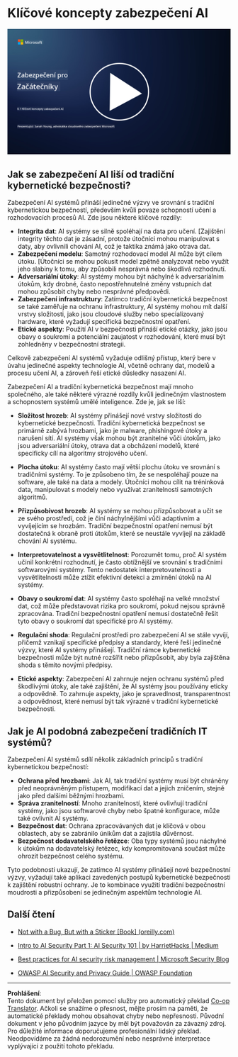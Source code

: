 <!--
CO_OP_TRANSLATOR_METADATA:
{
  "original_hash": "66b61d96936cf25d20fcb411d4ce5227",
  "translation_date": "2025-09-03T19:41:16+00:00",
  "source_file": "8.1 AI security key concepts.md",
  "language_code": "cs"
}
-->
# Klíčové koncepty zabezpečení AI

[![Sledujte video](../../translated_images/8-1_placeholder.00bf95633da13ca44348bde620f848337ccbd7ae4022459eab1df7f37421ba4e.cs.png)](https://learn-video.azurefd.net/vod/player?id=ba44f5f7-9b47-462f-9aa5-13e2b71f4998)

## Jak se zabezpečení AI liší od tradiční kybernetické bezpečnosti?

Zabezpečení AI systémů přináší jedinečné výzvy ve srovnání s tradiční kybernetickou bezpečností, především kvůli povaze schopností učení a rozhodovacích procesů AI. Zde jsou některé klíčové rozdíly:

-   **Integrita dat**: AI systémy se silně spoléhají na data pro učení. [Zajištění integrity těchto dat je zásadní, protože útočníci mohou manipulovat s daty, aby ovlivnili chování AI, což je taktika známá jako otrava dat.
-   **Zabezpečení modelu**: Samotný rozhodovací model AI může být cílem útoku. [Útočníci se mohou pokusit model zpětně analyzovat nebo využít jeho slabiny k tomu, aby způsobili nesprávná nebo škodlivá rozhodnutí.
-   **Adversariální útoky**: AI systémy mohou být náchylné k adversariálním útokům, kdy drobné, často nepostřehnutelné změny vstupních dat mohou způsobit chyby nebo nesprávné předpovědi.
-   **Zabezpečení infrastruktury**: Zatímco tradiční kybernetická bezpečnost se také zaměřuje na ochranu infrastruktury, AI systémy mohou mít další vrstvy složitosti, jako jsou cloudové služby nebo specializovaný hardware, které vyžadují specifická bezpečnostní opatření.
-   **Etické aspekty**: Použití AI v bezpečnosti přináší etické otázky, jako jsou obavy o soukromí a potenciální zaujatost v rozhodování, které musí být zohledněny v bezpečnostní strategii.

Celkově zabezpečení AI systémů vyžaduje odlišný přístup, který bere v úvahu jedinečné aspekty technologie AI, včetně ochrany dat, modelů a procesu učení AI, a zároveň řeší etické důsledky nasazení AI.

Zabezpečení AI a tradiční kybernetická bezpečnost mají mnoho společného, ale také některé výrazné rozdíly kvůli jedinečným vlastnostem a schopnostem systémů umělé inteligence. Zde je, jak se liší:

- **Složitost hrozeb**: AI systémy přinášejí nové vrstvy složitosti do kybernetické bezpečnosti. Tradiční kybernetická bezpečnost se primárně zabývá hrozbami, jako je malware, phishingové útoky a narušení sítí. AI systémy však mohou být zranitelné vůči útokům, jako jsou adversariální útoky, otrava dat a obcházení modelů, které specificky cílí na algoritmy strojového učení.

- **Plocha útoku**: AI systémy často mají větší plochu útoku ve srovnání s tradičními systémy. To je způsobeno tím, že se nespoléhají pouze na software, ale také na data a modely. Útočníci mohou cílit na tréninková data, manipulovat s modely nebo využívat zranitelnosti samotných algoritmů.

- **Přizpůsobivost hrozeb**: AI systémy se mohou přizpůsobovat a učit se ze svého prostředí, což je činí náchylnějšími vůči adaptivním a vyvíjejícím se hrozbám. Tradiční bezpečnostní opatření nemusí být dostatečná k obraně proti útokům, které se neustále vyvíjejí na základě chování AI systému.

- **Interpretovatelnost a vysvětlitelnost**: Porozumět tomu, proč AI systém učinil konkrétní rozhodnutí, je často obtížnější ve srovnání s tradičními softwarovými systémy. Tento nedostatek interpretovatelnosti a vysvětlitelnosti může ztížit efektivní detekci a zmírnění útoků na AI systémy.

- **Obavy o soukromí dat**: AI systémy často spoléhají na velké množství dat, což může představovat rizika pro soukromí, pokud nejsou správně zpracována. Tradiční bezpečnostní opatření nemusí dostatečně řešit tyto obavy o soukromí dat specifické pro AI systémy.

- **Regulační shoda**: Regulační prostředí pro zabezpečení AI se stále vyvíjí, přičemž vznikají specifické předpisy a standardy, které řeší jedinečné výzvy, které AI systémy přinášejí. Tradiční rámce kybernetické bezpečnosti může být nutné rozšířit nebo přizpůsobit, aby byla zajištěna shoda s těmito novými předpisy.

- **Etické aspekty**: Zabezpečení AI zahrnuje nejen ochranu systémů před škodlivými útoky, ale také zajištění, že AI systémy jsou používány eticky a odpovědně. To zahrnuje aspekty, jako je spravedlnost, transparentnost a odpovědnost, které nemusí být tak výrazné v tradiční kybernetické bezpečnosti.

## Jak je AI podobná zabezpečení tradičních IT systémů?

Zabezpečení AI systémů sdílí několik základních principů s tradiční kybernetickou bezpečností:

-   **Ochrana před hrozbami**: Jak AI, tak tradiční systémy musí být chráněny před neoprávněným přístupem, modifikací dat a jejich zničením, stejně jako před dalšími běžnými hrozbami.
-   **Správa zranitelností**: Mnoho zranitelností, které ovlivňují tradiční systémy, jako jsou softwarové chyby nebo špatné konfigurace, může také ovlivnit AI systémy.
-   **Bezpečnost dat**: Ochrana zpracovávaných dat je klíčová v obou oblastech, aby se zabránilo únikům dat a zajistila důvěrnost.
-   **Bezpečnost dodavatelského řetězce**: Oba typy systémů jsou náchylné k útokům na dodavatelský řetězec, kdy kompromitovaná součást může ohrozit bezpečnost celého systému.

Tyto podobnosti ukazují, že zatímco AI systémy přinášejí nové bezpečnostní výzvy, vyžadují také aplikaci zavedených postupů kybernetické bezpečnosti k zajištění robustní ochrany. Je to kombinace využití tradiční bezpečnostní moudrosti a přizpůsobení se jedinečným aspektům technologie AI.

## Další čtení

- [Not with a Bug, But with a Sticker [Book] (oreilly.com)](https://www.oreilly.com/library/view/not-with-a/9781119883982/)
   
- [Intro to AI Security Part 1: AI Security 101 | by HarrietHacks | Medium](https://medium.com/@harrietfarlow/intro-to-ai-security-part-1-ai-security-101-b8662a9efe5)
   
- [Best practices for AI security risk management | Microsoft Security Blog](https://www.microsoft.com/en-us/security/blog/2021/12/09/best-practices-for-ai-security-risk-management/?WT.mc_id=academic-96948-sayoung)
   
- [OWASP AI Security and Privacy Guide | OWASP Foundation](https://owasp.org/www-project-ai-security-and-privacy-guide/)

---

**Prohlášení**:  
Tento dokument byl přeložen pomocí služby pro automatický překlad [Co-op Translator](https://github.com/Azure/co-op-translator). Ačkoli se snažíme o přesnost, mějte prosím na paměti, že automatické překlady mohou obsahovat chyby nebo nepřesnosti. Původní dokument v jeho původním jazyce by měl být považován za závazný zdroj. Pro důležité informace doporučujeme profesionální lidský překlad. Neodpovídáme za žádná nedorozumění nebo nesprávné interpretace vyplývající z použití tohoto překladu.